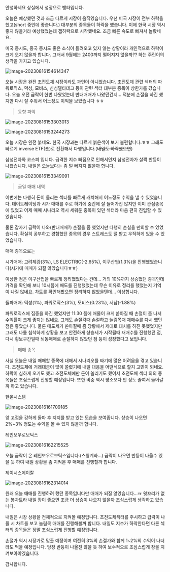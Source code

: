안녕하세요 상실에서 성장으로 뱅타입니다.



오늘은 예상했던 것과 조금 다르게 시장이 움직였습니다. 우선 미국 시장이 전부 하락을 했고(short 중인데 좋습니다.) 대부분의 종목들이 하락을 했습니다. 이에 한국 시장 역시 좋지 않을거라 예상했었는데 갭하락으로 시작했네요. 조금 빠른 속도로 빠져서 놀랐네요.

미국 증시도, 중국 증시도 좋은 소식이 들려오고 있지 않는 상황이라 개인적으로 하락이 크게 오지 않을까 합니다. 그래서 9월에는 2400까지 떨어지지 않을까?? 하는 주린이의 생각을 가지고 있습니다. 

![image-20230816154614347](C:\Users\admin\Documents\GitHub\blog-contents-b\investor-life\2023\08\20230816.assets\image-20230816154614347.png)

오늘 시장은 완전 초전도체 시장이라도 과언이 아니었습니다. 초전도체 관련 섹터의 파워로직스, 덕성, 모비스, 신성델타테크 등이 관련 섹터 대부분 종목이 상한가를 갔습니다. 오늘 오전 급락이 한번 나왔었는데 반대매매가 나왔던건지... 덕분에 손절을 하긴 했지만 다시 잘 주워서 어느정도 이익을 보았습니다 ㅎㅎ



> 동향 파악

![image-20230816153303013](C:\Users\admin\Documents\GitHub\blog-contents-b\investor-life\2023\08\20230816.assets\image-20230816153303013.png)

![image-20230816153244273](C:\Users\admin\Documents\GitHub\blog-contents-b\investor-life\2023\08\20230816.assets\image-20230816153244273.png)

오늘 시장은 완전 붉네요. 한국 시장과는 다르게 붉은색이 보기 불편합니다.ㅎㅎ 그래도 빠르게 inverse ETF(숏)로 전환해서 다행입니다.(~~내일도 하락했으면~~)

삼성전자와 코스피 입니다. 급격한 지수 빠짐으로 인해서인지 삼성전자가 살짝 반등이 나왔습니다. 내일은 오늘보다는 좀 덜 빠지지 않을까 합니다.

![image-20230816153349091](C:\Users\admin\Documents\GitHub\blog-contents-b\investor-life\2023\08\20230816.assets\image-20230816153349091.png)



> 금일 매매 내역

이번에는 다행히 돈이 몰리는 섹터를 빠르게 캐치해서 어느정도 수익을 낼 수 있었습니다. 데이트레이딩과 시가 매매를 주로 하기에 중간에 잘 들어가진 않지만 이미 관심종목에 있었고 어제 매매 시나리오 역시 세워둔 종목이 있던 섹터라 마음 편히 진입할 수 있었습니다. 

물론 갑자기 급락이 나와(반대매매?) 손절을 좀 했었지만 다행히 손실을 만회할 수 있었습니다. 확실히 공부하고 경험했던 종목의 경우 스트레스도 덜 받고 우직하게 있을 수 있었습니다.

매매 종목으로는 

시가매매: 고려제강(3%), LS ELECTRIC(-2.65%), 이구산업(1.3%)을 진행했었습니다(시가에 매매가 되질 않았습니다ㅎㅎ)

이상한 점은 이구산업을 빠르게 정리했었다는 건데... 거의 10%까지 상승했던 종목인데 가격을 확인해 보니 10시쯤에 매도를 진행했었는데 무슨 이유로 정리를 했었는지 기억이 나질 않네요. 차트를 확인해봤으면 정리하지 않았을탠데... 이상합니다.



돌파매매: 덕성(1%), 파워로직스(3%), 모비스(0.23%), 서남(-1.88%)

파워로직스에 집중을 하긴 했었지만 11:30 쯤에 매물이 크게 쏟아질 때 손절이 좀 나서 수익률이 크게 좋지는 않네요. 그래도 손절각때 손절하고 눌림목때 재매수를 다시 했던 점은 좋았습니다. 물론 매도세가 쏟아질때 좀 당황해서 제대로 대처를 하진 못했었지만 그래도 나름 침착하게 상황을 보고 안전하게 상승세가 시작될때 재매수를 진행했던 점, 다시 횡보구간일때 뇌동매매로 손절하지 않았던 점 등이 성장했다고 보입니다.



> 매매 종목

사실 오늘은 내일 매매할 종목에 대해서 시나리오를 짜기에 많은 어려움을 겪고 있습니다. 초전도체에 거래대금이 많이 쏠렸기에 내일 대응을 어떤식으로 할지 고민이 되네요. 하락이 심하게 오기도 했고 초전도체에만 돈이 쏠리기도 했어서 초전도체 섹터 외의 종목들은 조심스럽게 진행할 예정입니다. 또한 비중 역시 평소보다 반 정도 줄여서 들어갈까 하고 있습니다.



한온시스템

![image-20230816161709185](C:\Users\admin\Documents\GitHub\blog-contents-b\investor-life\2023\08\20230816.assets\image-20230816161709185.png)

앞 고점을 강하게 돌파 후 지지를 받고 있는 모습을 보여줍니다. 상승이 나오면 2%~3% 정도는 수익을 볼 수 있지 않을까 합니다.



레인보우로보틱스

![image-20230816162215525](C:\Users\admin\Documents\GitHub\blog-contents-b\investor-life\2023\08\20230816.assets\image-20230816162215525.png)

오늘 급락이 온 레인보우로보틱스입니다.(스윙계좌...) 급락이 나오면 반등이 나올수 있을 듯 하여 내일 상황을 좀 지켜본 후 매매를 진행할까 합니다.



제이시스메이칼

![image-20230816162314014](C:\Users\admin\Documents\GitHub\blog-contents-b\investor-life\2023\08\20230816.assets\image-20230816162314014.png)

원래 오늘 매매를 진행하려 했던 종목입니다만 매매가 되질 않았습니다...ㅠ 윗꼬리가 없는 봉차트라 내일 장이 좋으면 조금 더 상승이 나오지 않을까 조심스럽게 생각하고 있습니다.



내일은 시장 상황을 전체적으로 지켜볼 예정입니다. 초전도체섹터를 주시하고 급락이 나올 시 차트를 보고 눌림목 매매를 진행해볼까 합니다. 내일도 지수가 하락한다면 다른 섹터의 종목들은 정말 조심스럽게 진행할 예정입니다.

손절가 역시 시장가로 맞출 예정이며 여전히 3%의 손절가와 함께 1~2%의 수익이 나더라도 먹을 예정입니다. 당장 반등이 나올진 않을 듯 하여 보수적으로 조심스럽게 장을 지켜보아야겠습니다. 



감사합니다.